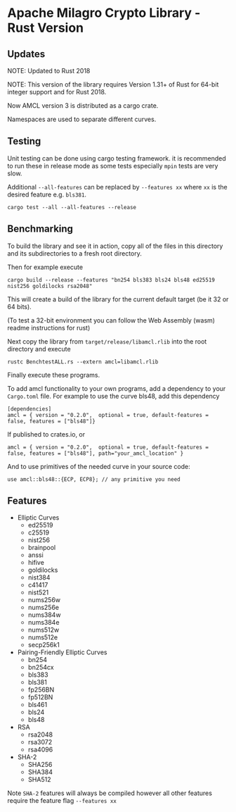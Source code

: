 # Apache Milagro Crypto Library - Rust Version

## Updates

NOTE: Updated to Rust 2018

NOTE: This version of the library requires Version 1.31+ of Rust for 64-bit
integer support and for Rust 2018.

Now AMCL version 3 is distributed as a cargo crate.

Namespaces are used to separate different curves.

## Testing

Unit testing can be done using cargo testing framework. it is recommended to
run these in release mode as some tests especially `mpin` tests are very slow.

Additional `--all-features` can be replaced by `--features xx` where `xx` is
the desired feature e.g. `bls381`.

```
cargo test --all --all-features --release
```

## Benchmarking

To build the library and see it in action, copy all of the files in this
directory and its subdirectories to a fresh root directory.

Then for example execute
```
cargo build --release --features "bn254 bls383 bls24 bls48 ed25519 nist256 goldilocks rsa2048"
```
This will create a build of the library for the current default target (be it 32 or 64 bits).

(To test a 32-bit environment you can follow the Web Assembly (wasm) readme instructions for rust)

Next copy the library from `target/release/libamcl.rlib` into the root
directory and execute
```
rustc BenchtestALL.rs --extern amcl=libamcl.rlib
```

Finally execute these programs.

To add amcl functionality to your own programs, add a dependency to your
`Cargo.toml` file. For example to use the curve bls48, add this dependency

```
[dependencies]
amcl = { version = "0.2.0",  optional = true, default-features = false, features = ["bls48"]}
```

If published to crates.io, or

```
amcl = { version = "0.2.0",  optional = true, default-features = false, features = ["bls48"], path="your_amcl_location" }
```

And to use primitives of the needed curve in your source code:

```
use amcl::bls48::{ECP, ECP8}; // any primitive you need
```

## Features

* Elliptic Curves
  * ed25519
  * c25519
  * nist256
  * brainpool
  * anssi
  * hifive
  * goldilocks
  * nist384
  * c41417
  * nist521
  * nums256w
  * nums256e
  * nums384w
  * nums384e
  * nums512w
  * nums512e
  * secp256k1
* Pairing-Friendly Elliptic Curves
  * bn254
  * bn254cx
  * bls383
  * bls381
  * fp256BN
  * fp512BN
  * bls461
  * bls24
  * bls48
* RSA
  * rsa2048
  * rsa3072
  * rsa4096
* SHA-2
  * SHA256
  * SHA384
  * SHA512

Note `SHA-2` features will always be compiled however all other features require
the feature flag `--features xx`
